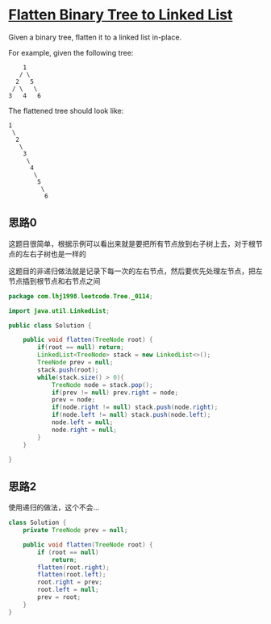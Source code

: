 # [Flatten Binary Tree to Linked List](https://leetcode.com/problems/flatten-binary-tree-to-linked-list/)

Given a binary tree, flatten it to a linked list in-place.

For example, given the following tree:

```
    1
   / \
  2   5
 / \   \
3   4   6
```

The flattened tree should look like:

```
1
 \
  2
   \
    3
     \
      4
       \
        5
         \
          6
```

## 思路0

这题目很简单，根据示例可以看出来就是要把所有节点放到右子树上去，对于根节点的左右子树也是一样的

这题目的非递归做法就是记录下每一次的左右节点，然后要优先处理左节点，把左节点插到根节点和右节点之间

```java
package com.lhj1998.leetcode.Tree._0114;

import java.util.LinkedList;

public class Solution {

    public void flatten(TreeNode root) {
        if(root == null) return;
        LinkedList<TreeNode> stack = new LinkedList<>();
        TreeNode prev = null;
        stack.push(root);
        while(stack.size() > 0){
            TreeNode node = stack.pop();
            if(prev != null) prev.right = node;
            prev = node;
            if(node.right != null) stack.push(node.right);
            if(node.left != null) stack.push(node.left);
            node.left = null;
            node.right = null;
        }
    }

}

```

## 思路2

使用递归的做法，这个不会...

```java
class Solution {
    private TreeNode prev = null;

    public void flatten(TreeNode root) {
        if (root == null)
            return;
        flatten(root.right);
        flatten(root.left);
        root.right = prev;
        root.left = null;
        prev = root;
    }
}

```

